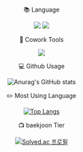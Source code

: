 <div align="center">
 
:books: Language

<img src="https://img.shields.io/badge/python-3776AB?style=for-the-badge&logo=python&logoColor=white">  <img src="https://img.shields.io/badge/JAVA-FF9E0F?style=for-the-badge&logo=JAVA&logoColor=white">

 
:wrench: Cowork Tools
 
 <img src="https://img.shields.io/badge/Github-181717?style=for-the-badge&logo=Github&logoColor=white">


:computer: Github Usage

![Anurag's GitHub stats](https://github-readme-stats.vercel.app/api?username=iyongchan&show_icons=true&theme=radical)



:pencil2: Most Using Language

[![Top Langs](https://github-readme-stats.vercel.app/api/top-langs/?username=iyongchan)](https://github.com/anuraghazra/github-readme-stats)
 
 
 :tv: baekjoon Tier
 
 [![Solved.ac
프로필](http://mazassumnida.wtf/api/v2/generate_badge?boj=yongchan11111)](https://solved.ac/yongchan11111)
 
 
</div>



